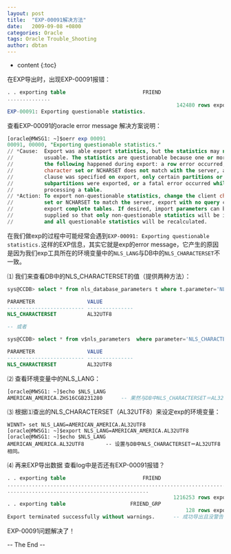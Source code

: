 ```yaml
---
layout: post
title:  "EXP-00091解决方法"
date:   2009-09-08 +0800
categories: Oracle
tags: Oracle Trouble_Shooting
author: dbtan
---
```


* content
{:toc}


在EXP导出时，出现EXP-00091报错：

```sql
. . exporting table                         FRIEND
..............
                                                       142480 rows exported
EXP-00091: Exporting questionable statistics.
```

查看EXP-00091的oracle error message 解决方案说明：





```sql
[oracle@MWSG1: ~]$oerr exp 00091
00091, 00000, "Exporting questionable statistics."
// *Cause:  Export was able export statistics, but the statistics may not be
//          usuable. The statistics are questionable because one or more of
//          the following happened during export: a row error occurred, client
//          character set or NCHARSET does not match with the server, a query
//          clause was specified on export, only certain partitions or
//          subpartitions were exported, or a fatal error occurred while
//          processing a table.
// *Action: To export non-questionable statistics, change the client character
//          set or NCHARSET to match the server, export with no query clause,
//          export complete tables. If desired, import parameters can be
//          supplied so that only non-questionable statistics will be imported,
//          and all questionable statistics will be recalculated.
```

在我们做exp的过程中可能经常会遇到`EXP-00091: Exporting questionable statistics.`这样的EXP信息，其实它就是exp的error message，它产生的原因是因为我们exp工具所在的环境变量中的`NLS_LANG`与DB中的`NLS_CHARACTERSET`不一致。

⑴ 我们来查看DB中的NLS_CHARACTERSET的值（提供两种方法）：

```sql
sys@CCDB> select * from nls_database_parameters t where t.parameter='NLS_CHARACTERSET';

PARAMETER                 VALUE
------------------------- ---------------
NLS_CHARACTERSET          AL32UTF8

-- 或者

sys@CCDB> select * from v$nls_parameters  where parameter='NLS_CHARACTERSET';

PARAMETER                 VALUE
------------------------- ---------------
NLS_CHARACTERSET          AL32UTF8
```

⑵ 查看环境变量中的NLS_LANG：

```sql
[oracle@MWSG1: ~]$echo $NLS_LANG
AMERICAN_AMERICA.ZHS16CGB231280      -- 果然与DB中NLS_CHARACTERSET＝AL32UTF8不同。
```

⑶ 根据⑴查出的NLS_CHARACTERSET（AL32UTF8）来设定exp的环境变量：

```
WINNT> set NLS_LANG=AMERICAN_AMERICA.AL32UTF8
[oracle@MWSG1: ~]$export NLS_LANG=AMERICAN_AMERICA.AL32UTF8
[oracle@MWSG1: ~]$echo $NLS_LANG
AMERICAN_AMERICA.AL32UTF8       -- 设置与DB中NLS_CHARACTERSET＝AL32UTF8相同。
```

⑷ 再来EXP导出数据 查看log中是否还有EXP-00091报错？   

```sql
. . exporting table                         FRIEND
...........................................................................
..............................................
                                                      1216253 rows exported
. . exporting table                     FRIEND_GRP
                                                          128 rows exported
Export terminated successfully without warnings.      -- 成功导出且没警告。
```

EXP-00091问题解决了！

-- The End --
